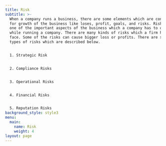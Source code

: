 ```yaml
---
title: Risk
subtitle: >-
  When a company runs a business, there are some elements which are considered
  for growth of the business like loses, profit, goals, and risks. Risk is also
  one of the important aspects of the business which a company has to observe
  while running a company. There are many kinds of risks which a firm has to
  face. Some of the risks can cause bigger loss or profits. There are some main
  types of risks which are described below.


  1. Strategic Risk


  2. Compliance Risks


  3. Operational Risks


  4. Financial Risks


  5. Reputation Risks
background_style: style3
menu:
  main:
    name: Risk
    weight: 4
layout: page
---
```


